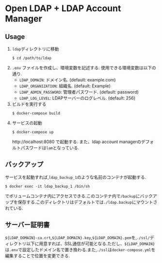 # Open LDAP + LDAP Account Manager

## Usage
1. `ldap`ディレクトリに移動
    ```
    $ cd /path/to/ldap
    ```
2. `.env` ファイルを作成し、環境変数を記述する.
    使用できる環境変数は以下の通り.
    * `LDAP_DOMAIN`: ドメイン名. (default: example.com)
    * `LDAP_ORGANIZATION`: 組織名. (default: Example)
    * `LDAP_ADMIN_PASSWORD`: 管理者パスワード. (default: password)
    * `LDAP_LOG_LEVEL`: LDAPサーバーのログレベル. (default: 256)
3. ビルドを実行する
    ```
    $ docker-compose build
    ```
4. サービスの起動
    ```
    $ docker-compose up
    ```
    http://localhost:8080 で起動する.
    また、ldap account managerのデフォルトパスワードは`lam`となっている.

## バックアップ
サービスを起動すれば,`ldap_backup_1`のような名前のコンテナが起動する.
```
$ docker exec -it ldap_backup_1 /bin/sh
```
でボリュームコンテナ内にアクセスできる.このコンテナ内で`/backup`にバックアップを保存する.このディレクトリはデフォルトでは`./ldap.backup`にマウントされている.
## サーバー証明書
`${LDAP_DOMAIN}-ca.crt`,`${LDAP_DOMAIN}.key`,`${LDAP_DOMAIN}.pem`を,`./ssl/`ディレクトリ以下に用意すれば、SSL通信が可能となる.ただし、`${LDAP_DOMAIN}`は`.env`で設定したドメイン名で置き換わる.また,`./ssl`は`docker-compose.yml`を編集することで位置を変更できる.
